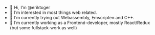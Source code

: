 - 👋 Hi, I’m @eriktoger
- 👀 I’m interested in most things web related.
- 🌱 I’m currently trying out Webassembly, Emscripten and C++.
- 💞️ I’m currently working as a Frontend-developer, mostly React/Redux (but some fullstack-work as well)


<!---
eriktoger/eriktoger is a ✨ special ✨ repository because its `README.md` (this file) appears on your GitHub profile.
You can click the Preview link to take a look at your changes.
--->
